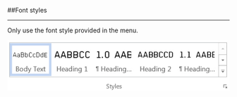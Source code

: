 <section id="templates-page-font-styles">
</section>

##Font styles
<hr>
Only use the font style provided in the menu.

![](../../assets/templates-font-styles.jpg)